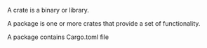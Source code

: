 A crate is a binary or library.

A package is one or more crates that provide a set of functionality.

A package contains Cargo.toml file
